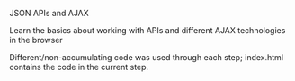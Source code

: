 JSON APIs and AJAX

Learn the basics about working with APIs and different AJAX technologies in the browser

Different/non-accumulating code was used through each step; index.html contains the code in the current step.